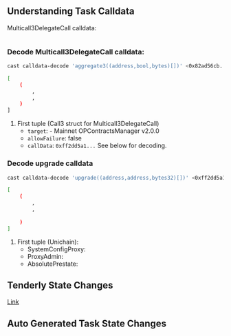 ## Understanding Task Calldata

Multicall3DelegateCall calldata:
```bash

```

### Decode Multicall3DelegateCall calldata:
```bash
cast calldata-decode 'aggregate3((address,bool,bytes)[])' <0x82ad56cb...>

[
    (
        ,
        , 
    )
]
```

1. First tuple (Call3 struct for Multicall3DelegateCall)
    - `target`: []() - Mainnet OPContractsManager v2.0.0
    - `allowFailure`: false
    - `callData`: `0xff2dd5a1...` See below for decoding.

### Decode upgrade calldata

```bash
cast calldata-decode 'upgrade((address,address,bytes32)[])' <0xff2dd5a1...>

[
    (
        ,
        ,
        
    )
]
```
1. First tuple (Unichain):
    - SystemConfigProxy: []()
    - ProxyAdmin: []()
    - AbsolutePrestate: 

## Tenderly State Changes
[Link]()

## Auto Generated Task State Changes

```bash

```